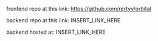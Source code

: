 frontend repo at this link: https://github.com/rertyy/orbital

backend repo at this link: INSERT_LINK_HERE

backend hosted at: INSERT_LINK_HERE